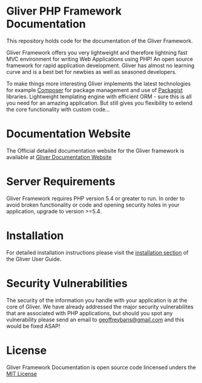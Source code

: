 # Gliver PHP Framework Documentation

This repository holds code for the documentation of the Gliver Framework.

Gliver Framework offers you very lightweight and therefore lightning fast MVC environment for writing Web Applications using PHP! An open source framework for rapid application development. Gliver has almost no learning curve and is a best bet for newbies as well as seasoned developers.

To make things more interesting Gliver implements the latest technologies for example <a href="https://getcomposer.org/">Composer</a> for package management and use of <a href="https://packagist.org/">Packagist</a> libraries. Lightweight templating engine with efficient ORM - sure this is all you need for an amazing application. But still gives you flexibility to extend the core functionality with custom code...

# Documentation Website

The Official detailed documentation website for the Gliver framework is available at <a href="http://getgliver.com/">Gliver Documentation Website</a>


# Server Requirements

Gliver Framework requires PHP version 5.4 or greater to run. In order to avoid broken functionality or code and opening security holes in your application, upgrade to version >=5.4.


# Installation

For detailed installation instructions please visit the <a href="https://gliver.org/docs/start.html">installation section</a>  of the Gliver User Guide.

# Security Vulnerabilities

The security of the information you handle with your application is at the core of Gliver. We have already addressed the major security vulnerabilites that are associated with PHP applications, but should you spot any vulnerability please send an email to geoffreybans@gmail.com and this would be fixed ASAP!

# License

Gliver Framework Documentation is open source code lincensed unders the <a href="http://opensource.org/licenses/MIT">MIT License</a>
